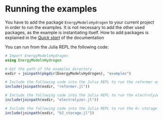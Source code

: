 # Running the examples

You have to add the package `EnergyModelsHydrogen` to your current project in order to run the examples.
It is not necessary to add the other used packages, as the example is instantiating itself.
How to add packages is explained in the *[Quick start](https://energymodelsx.github.io/EnergyModelsHydrogen.jl/stable/manual/quick-start/)* of the documentation

You can run from the Julia REPL the following code:

```julia
# Import EnergyModelsHydrogen
using EnergyModelsHydrogen

# Get the path of the examples directory
exdir = joinpath(pkgdir(EnergyModelsHydrogen), "examples")

# Include the following code into the Julia REPL to run the reformer example
include(joinpath(exdir, "reformer.jl"))

# Include the following code into the Julia REPL to run the electrolyzer example
include(joinpath(exdir, "electrolyzer.jl"))

# Include the following code into the Julia REPL to run the H₂ storage example
include(joinpath(exdir, "h2_storage.jl"))
```
